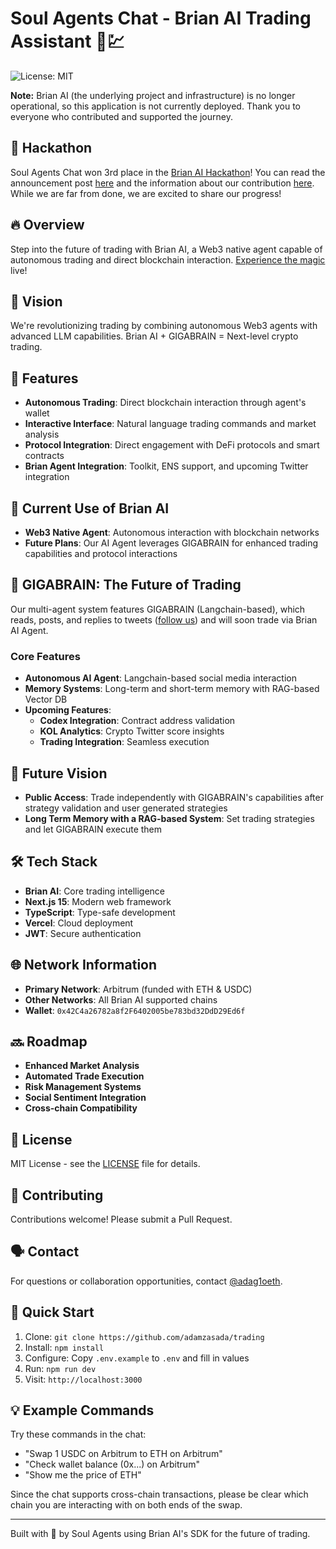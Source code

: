 # Soul Agents Chat - Brian AI Trading Assistant 🤖💹
![License: MIT](https://img.shields.io/badge/License-MIT-yellow.svg)

**Note:** Brian AI (the underlying project and infrastructure) is no longer operational, so this application is not currently deployed. Thank you to everyone who contributed and supported the journey.

## 🥉 Hackathon
Soul Agents Chat won 3rd place in the [Brian AI Hackathon](https://brianknows.notion.site/AI-Winter-is-Coming-Hacker-manual-12713dbfb70b802c9fabd6ce8849728d)! You can read the announcement post [here](https://x.com/BrianknowsAI/status/1865067091759427955) and the information about our contribution [here](https://x.com/BrianknowsAI/status/1865067100793958451). While we are far from done, we are excited to share our progress!

## 🔥 Overview
Step into the future of trading with Brian AI, a Web3 native agent capable of autonomous trading and direct blockchain interaction. [Experience the magic](https://chat.soulagents.io) live!

## 🎯 Vision
We're revolutionizing trading by combining autonomous Web3 agents with advanced LLM capabilities. Brian AI + GIGABRAIN = Next-level crypto trading.

## 🤖 Features
- **Autonomous Trading**: Direct blockchain interaction through agent's wallet
- **Interactive Interface**: Natural language trading commands and market analysis
- **Protocol Integration**: Direct engagement with DeFi protocols and smart contracts
- **Brian Agent Integration**: Toolkit, ENS support, and upcoming Twitter integration

## 🚀 Current Use of Brian AI
- **Web3 Native Agent**: Autonomous interaction with blockchain networks
- **Future Plans**: Our AI Agent leverages GIGABRAIN for enhanced trading capabilities and protocol interactions

## 🧠 GIGABRAIN: The Future of Trading
Our multi-agent system features GIGABRAIN (Langchain-based), which reads, posts, and replies to tweets ([follow us](https://x.com/cryptobunny__)) and will soon trade via Brian AI Agent.

### Core Features
- **Autonomous AI Agent**: Langchain-based social media interaction
- **Memory Systems**: Long-term and short-term memory with RAG-based Vector DB
- **Upcoming Features**:
  - **Codex Integration**: Contract address validation
  - **KOL Analytics**: Crypto Twitter score insights
  - **Trading Integration**: Seamless execution

## 🌟 Future Vision
- **Public Access**: Trade independently with GIGABRAIN's capabilities after strategy validation and user generated strategies
- **Long Term Memory with a RAG-based System**: Set trading strategies and let GIGABRAIN execute them

## 🛠 Tech Stack
- **Brian AI**: Core trading intelligence
- **Next.js 15**: Modern web framework
- **TypeScript**: Type-safe development
- **Vercel**: Cloud deployment
- **JWT**: Secure authentication

## 🌐 Network Information
- **Primary Network**: Arbitrum (funded with ETH & USDC)
- **Other Networks**: All Brian AI supported chains
- **Wallet**: `0x42C4a26782a8f2F6402005be783bd32DdD29Ed6f`

## 🔜 Roadmap
- **Enhanced Market Analysis**
- **Automated Trade Execution**
- **Risk Management Systems**
- **Social Sentiment Integration**
- **Cross-chain Compatibility**

## 📄 License
MIT License - see the [LICENSE](LICENSE) file for details.

## 🤝 Contributing
Contributions welcome! Please submit a Pull Request.

## 🗣️ Contact
For questions or collaboration opportunities, contact [@adag1oeth](https://x.com/adag1oeth).

## 🚀 Quick Start
1. Clone: `git clone https://github.com/adamzasada/trading`
2. Install: `npm install`
3. Configure: Copy `.env.example` to `.env` and fill in values
4. Run: `npm run dev`
5. Visit: `http://localhost:3000`

## 💡 Example Commands
Try these commands in the chat:
- "Swap 1 USDC on Arbitrum to ETH on Arbitrum"
- "Check wallet balance (0x...) on Arbitrum"
- "Show me the price of ETH"

Since the chat supports cross-chain transactions, please be clear which chain you are interacting with on both ends of the swap.

---
Built with 💜 by Soul Agents using Brian AI's SDK for the future of trading.
